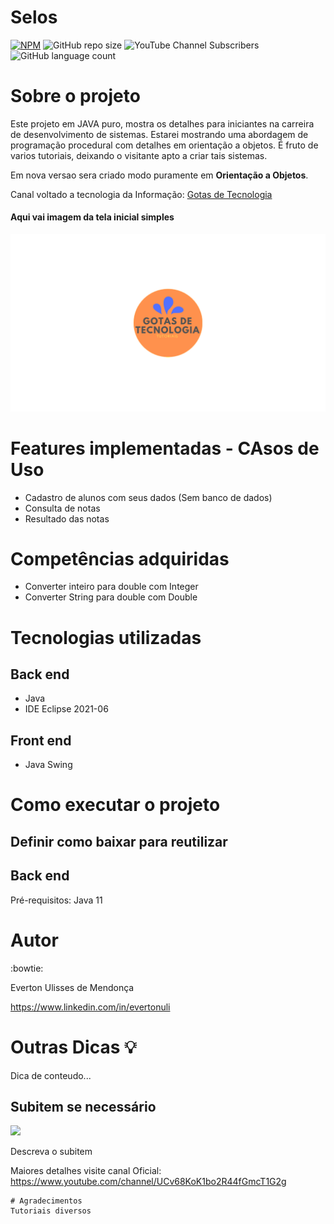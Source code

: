 # Selos 
[![NPM](https://img.shields.io/npm/l/react)](https://github.com/evertonulisystem/avaliacao-aluno/blob/master/LICENSE) ![GitHub repo size](https://img.shields.io/github/repo-size/evertonulisystem/avaliacao-aluno) ![YouTube Channel Subscribers](https://img.shields.io/youtube/channel/subscribers/UCv68KoK1bo2R44fGmcT1G2g?label=INSCREVA-SE&style=social) ![GitHub language count](https://img.shields.io/github/languages/count/EVERTONULISYSTEM/avaliacao-aluno)

# Sobre o projeto

Este projeto em JAVA puro, mostra os detalhes para iniciantes na carreira de desenvolvimento de sistemas. 
Estarei mostrando uma abordagem de programação procedural com detalhes em orientação a objetos. É fruto de varios tutoriais, deixando o visitante apto a criar tais sistemas.

Em nova versao sera criado modo puramente em **Orientação a Objetos**.

Canal voltado a tecnologia da Informação: [Gotas de Tecnologia](https://www.youtube.com/channel/UCv68KoK1bo2R44fGmcT1G2g)

#### Aqui vai imagem da tela inicial simples

![Teste](https://github.com/evertonulisystem/avaliacao-aluno/blob/master/assets/LogoGotasDeTecnologia.png) 

# Features implementadas - CAsos de Uso
* Cadastro de alunos com seus dados (Sem banco de dados)
* Consulta de notas
* Resultado das notas

# Competências adquiridas
* Converter inteiro para double com Integer
* Converter String para double com Double

# Tecnologias utilizadas

## Back end
- Java
- IDE Eclipse 2021-06

## Front end
- Java Swing 

# Como executar o projeto
## Definir como baixar para reutilizar

## Back end
Pré-requisitos: Java 11

# Autor
:bowtie:

Everton Ulisses de Mendonça

https://www.linkedin.com/in/evertonuli

# Outras Dicas 💡

Dica de conteudo...

## Subitem se necessário

![](:/481389b65c1e4607b6ec1d14b7d550dc)

Descreva o subitem

Maiores detalhes visite canal Oficial: https://www.youtube.com/channel/UCv68KoK1bo2R44fGmcT1G2g

```  
# Agradecimentos
Tutoriais diversos
